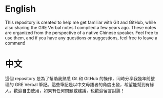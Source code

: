 # **English**
This repository is created to help me get familiar with Git and GitHub, while also sharing the GRE Verbal notes I compiled a few years ago. These notes are organized from the perspective of a native Chinese speaker. Feel free to use them, and if you have any questions or suggestions, feel free to leave a comment! 

# **中文**
這個 repository 是為了幫助我熟悉 Git 和 GitHub 的操作，同時分享我幾年前整理的 GRE Verbal 筆記。這些筆記是以中文母語者的角度出發，希望能幫到有緣人。歡迎自由使用，如果有任何問題或建議，也歡迎留言討論！
